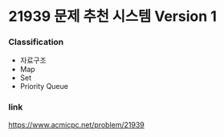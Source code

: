 # 21939 문제 추천 시스템 Version 1

### Classification

- 자료구조
- Map
- Set
- Priority Queue

### link

https://www.acmicpc.net/problem/21939
